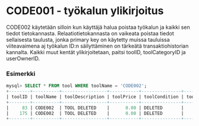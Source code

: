 # CODE001 - työkalun ylikirjoitus

CODE002 käytetään silloin kun käyttäjä halua poistaa työkalun ja kaikki sen tiedot tietokannasta. Relaatiotietokannasta on vaikeata poistaa tiedot sellaisesta taulusta,
jonka primary key on käytetty muissa tauluissa viiteavaimena aj työkalun ID:n säilyttäminen on tärkeätä transaktiohistorian kannalta. Kaikki muut kentät ylikirjoitetaan, paitsi toolID, toolCategoryID ja userOwnerID.

### Esimerkki

```sql
mysql> SELECT * FROM tool WHERE toolName = 'CODE002';
+--------+----------+-----------------+-----------+---------------+----------------+-------------+-------------+
| toolID | toolName | toolDescription | toolPrice | toolCondition | toolCategoryID | userOwnerID | toolPicture |
+--------+----------+-----------------+-----------+---------------+----------------+-------------+-------------+
|     83 | CODE002  | TOOL DELETED    |      0.00 | DELETED       |              9 |           1 | NULL        |
|    175 | CODE002  | TOOL DELETED    |      0.00 | DELETED       |              6 |          30 | NULL        |
+--------+----------+-----------------+-----------+---------------+----------------+-------------+-------------+
```